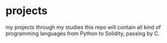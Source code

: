 # projects
my projects through my studies
this repo will contain all kind of programming languages from Python to Solidity, passing by C.